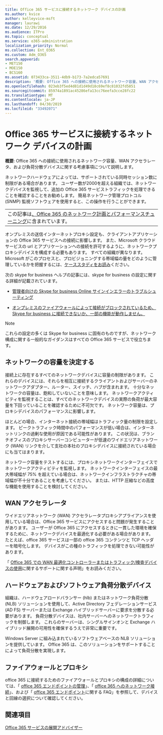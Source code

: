 ```yaml
---
title: Office 365 サービスに接続するネットワーク デバイスの計画
ms.author: kvice
author: kelleyvice-msft
manager: laurawi
ms.date: 12/29/2016
ms.audience: ITPro
ms.topic: conceptual
ms.service: o365-administration
localization_priority: Normal
ms.collection: Ent_O365
ms.custom: Adm_O365
search.appverid:
- MET150
- MOE150
- BCS160
ms.assetid: 073433ca-3511-4db9-b173-7a2edca57691
description: '概要: Office 365 への接続に使用されるネットワーク容量、WAN アクセラレータ、および負荷分散デバイスに関する考慮事項について説明します。'
ms.openlocfilehash: 023eb3f5ed4d81d1d49d18c69ef8c81032fd5851
ms.sourcegitcommit: 85974a1891ac45286efa13cc76eefa3cce28fc22
ms.translationtype: MT
ms.contentlocale: ja-JP
ms.lasthandoff: 04/30/2019
ms.locfileid: "33492071"
---
```

# <a name="plan-for-network-devices-that-connect-to-office-365-services"></a>Office 365 サービスに接続するネットワーク デバイスの計画

 **概要**: Office 365 への接続に使用されるネットワーク容量、WAN アクセラレータ、および負荷分散デバイスに関する考慮事項について説明します。
  
ネットワークハードウェアによっては、サポートされている同時セッション数に制限がある場合があります。 ユーザー数が2000を超える組織では、ネットワークデバイスを監視して、追加の Office 365 サービストラフィックを処理できることを確認することをお勧めします。 簡易ネットワーク管理プロトコル (SNMP) 監視ソフトウェアを使用すると、この操作を行うことができます。

||
|:-----|
| この記事は[、Office 365 のネットワーク計画とパフォーマンスチューニング](https://aka.ms/tune)に含まれています。|

オンプレミスの送信インターネットプロキシ設定も、クライアントアプリケーションの Office 365 サービスへの接続に影響します。 また、Microsoft クラウドサービスの url とアプリケーションへの接続を許可するように、ネットワークプロキシデバイスを構成する必要もあります。 すべての組織が異なります。 Microsoft がこのプロセスと、プロビジョニングする帯域幅の量をどのように管理しているかを把握するには、[ケーススタディをお読み](https://www.microsoft.com/itshowcase/Article/Content/631/Optimizing-network-performance-for-Microsoft-Office-365)ください。
  
次の skype for business ヘルプの記事には、skype for business の設定に関する詳細が記載されています。
  
- [管理者向けの Skype for business Online サインインエラーのトラブルシューティング](https://docs.microsoft.com/skypeforbusiness/set-up-skype-for-business-online/troubleshooting-sign-in-errors-for-admins)

- [オンプレミスのファイアウォールによって接続がブロックされているため、Skype for business に接続できないか、一部の機能が動作しません。](https://go.microsoft.com/fwlink/p/?LinkID=243625)

> [!NOTE]
> これらの設定の多くは Skype for business に固有のものですが、ネットワーク構成に関する一般的なガイダンスはすべての Office 365 サービスで役立ちます。
  
## <a name="determining-network-capacity"></a>ネットワークの容量を決定する

接続上に存在するすべてのネットワークデバイスに容量の制限があります。 これらのデバイスには、それらを相互に接続するクライアントおよびサーバーのネットワークアダプター、ルーター、スイッチ、ハブが含まれます。 十分なネットワークの容量は、飽和していないことを意味します。 ネットワークアクティビティを監視することは、すべてのネットワークデバイスの実際の負荷が最大容量を下回っていることを確認するために不可欠です。 ネットワーク容量は、プロキシデバイスのパフォーマンスに影響します。
  
ほとんどの場合、インターネット接続の帯域幅はトラフィック量の制限を設定します。 ピークトラフィック時間中のパフォーマンスが低い場合は、インターネットリンクの過剰な使用が原因である可能性があります。 この状況は、ブランチオフィスのプロキシサーバーコンピューターが低速のワイドエリアネットワーク (WAN) リンクを介して支社の本社のプロキシデバイスに接続されている場合にも当てはまります。
  
ネットワーク容量をテストするには、プロキシネットワークインターフェイスでネットワークアクティビティを監視します。 ネットワークインターフェイスの最大帯域幅が 75% を超えている場合は、ネットワークインフラストラクチャの帯域幅が不十分であることを考慮してください。 または、HTTP 圧縮などの高度な機能を使用することを検討してください。
  
## <a name="wan-accelerators"></a>WAN アクセラレータ

ワイドエリアネットワーク (WAN) アクセラレータプロキシアプライアンスを使用している場合は、Office 365 サービスにアクセスすると問題が発生することがあります。 ユーザーが Office 365 にアクセスするときに一貫した環境を確保するために、ネットワークデバイスを最適化する必要がある場合があります。 たとえば、office 365 サービスは一部の office 365 コンテンツと TCP ヘッダーを暗号化します。 デバイスがこの種のトラフィックを処理できない可能性があります。
  
「 [Office 365 での WAN 最適化コントローラーまたはトラフィック/検査デバイスの使用](https://support.microsoft.com/kb/2690045)に関するサポートに関する声明」をお読みください。
  
## <a name="hardware-and-software-load-balancing-devices"></a>ハードウェアおよびソフトウェア負荷分散デバイス

組織は、ハードウェアロードバランサー (hlb) またはネットワーク負荷分散 (NLB) ソリューションを使用して、Active Directory フェデレーションサービス (AD FS) サーバーまたは Exchange ハイブリッドサーバーに要求を分散する必要があります。 負荷分散デバイスは、社内サーバーへのネットワークトラフィックを制御します。 これらのサーバーは、シングルサインオンと Exchange ハイブリッド展開の可用性を確保するうえで非常に重要です。
  
Windows Server に組み込まれているソフトウェアベースの NLB ソリューションを提供しています。 Office 365 は、このソリューションをサポートすることによって負荷分散を実現します。
  
## <a name="firewalls-and-proxies"></a>ファイアウォールとプロキシ

office 365 に接続するためのファイアウォールとプロキシの構成の詳細については、「 [office 365 エンドポイントの管理](https://support.office.com/article/99cab9d4-ef59-4207-9f2b-3728eb46bf9a)」、「 [office 365 へのネットワーク接続](network-connectivity.md)」、および「 [office 365 エンドポイント](https://support.office.com/article/d4088321-1c89-4b96-9c99-54c75cae2e6d)に関する FAQ」を参照して、デバイスと回線の選択について確認してください。
  
## <a name="see-also"></a>関連項目

[Office 365 サービスの展開アドバイザー](deployment-advisors-for-office-365.md)
